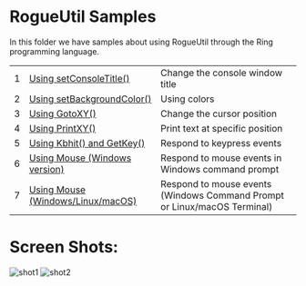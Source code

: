 RogueUtil Samples
=================

In this folder we have samples about using RogueUtil through the Ring programming language.

<table>
	<tr>
		<td>
			1
		</td>
		<td>
			 <a href="https://github.com/ring-lang/ring/tree/master/samples/UsingRogueUtil/test1.ring"> Using setConsoleTitle() </a>
		</td>
		<td>
			 Change the console window title
		</td>
	</tr>
	<tr>
		<td>
			2
		</td>
		<td>
			 <a href="https://github.com/ring-lang/ring/tree/master/samples/UsingRogueUtil/test2.ring"> Using setBackgroundColor() </a>
		</td>
		<td>
			 Using colors
		</td>
	</tr>
		<tr>
		<td>
			3
		</td>
		<td>
			 <a href="https://github.com/ring-lang/ring/tree/master/samples/UsingRogueUtil/test3.ring"> Using GotoXY() </a>
		</td>
		<td>
			 Change the cursor position
		</td>
	</tr>
	</tr>
		<tr>
		<td>
			4
		</td>
		<td>
			 <a href="https://github.com/ring-lang/ring/tree/master/samples/UsingRogueUtil/test4.ring"> Using PrintXY() </a>
		</td>
		<td>
			 Print text at specific position
		</td>
	</tr>
	</tr>
		<tr>
		<td>
			5
		</td>
		<td>
			 <a href="https://github.com/ring-lang/ring/tree/master/samples/UsingRogueUtil/test5.ring"> Using Kbhit() and GetKey() </a>
		</td>
		<td>
			 Respond to keypress events
		</td>
	</tr>
	</tr>
		<tr>
		<td>
			6
		</td>
		<td>
			 <a href="https://github.com/ring-lang/ring/tree/master/samples/UsingRogueUtil/test6.ring"> Using Mouse (Windows version) </a>
		</td>
		<td>
			 Respond to mouse events in Windows command prompt
		</td>
	</tr>
	</tr>
		<tr>
		<td>
			7
		</td>
		<td>
			 <a href="https://github.com/ring-lang/ring/tree/master/samples/UsingRogueUtil/test7.ring"> Using Mouse (Windows/Linux/macOS) </a>
		</td>
		<td>
			 Respond to mouse events (Windows Command Prompt or Linux/macOS Terminal)
		</td>
	</tr>
</table>


Screen Shots:
=============

<img src="https://raw.githubusercontent.com/ring-lang/ring/master/samples/UsingRogueUtil/images/shot1.png" alt="shot1">

<img src="https://raw.githubusercontent.com/ring-lang/ring/master/samples/UsingRogueUtil/images/shot2.png" alt="shot2">